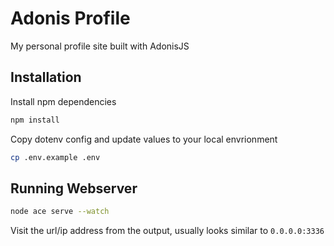 # Adonis Profile

My personal profile site built with AdonisJS

## Installation

Install npm dependencies

```bash
npm install
```

Copy dotenv config and update values to your local envrionment

```bash
cp .env.example .env
```

## Running Webserver

```bash
node ace serve --watch
```

Visit the url/ip address from the output, usually looks similar to `0.0.0.0:3336`